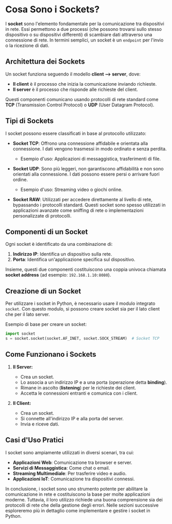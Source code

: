 # Cosa Sono i Sockets?

I **socket** sono l'elemento fondamentale per la comunicazione tra dispositivi in rete. Essi permettono a due processi (che possono trovarsi sullo stesso dispositivo o su dispositivi differenti) di scambiare dati attraverso una connessione di rete. In termini semplici, un socket è un `endpoint` per l'invio o la ricezione di dati.

## Architettura dei Sockets

Un socket funziona seguendo il modello **client --> server**, dove:
- **Il client** è il processo che inizia la comunicazione inviando richieste.
- **Il server** è il processo che risponde alle richieste del client.

Questi componenti comunicano usando protocolli di rete standard come **TCP** (Transmission Control Protocol) o **UDP** (User Datagram Protocol).

## Tipi di Sockets

I socket possono essere classificati in base al protocollo utilizzato:

- **Socket TCP**: Offrono una connessione affidabile e orientata alla connessione. I dati vengono trasmessi in modo ordinato e senza perdita.
  - Esempio d'uso: Applicazioni di messaggistica, trasferimenti di file.

- **Socket UDP**: Sono più leggeri, non garantiscono affidabilità e non sono orientati alla connessione. I dati possono essere persi o arrivare fuori ordine.
  - Esempio d'uso: Streaming video o giochi online.

- **Socket RAW**: Utilizzati per accedere direttamente al livello di rete, bypassando i protocolli standard. Questi socket sono spesso utilizzati in applicazioni avanzate come sniffing di rete o implementazioni personalizzate di protocolli.

## Componenti di un Socket

Ogni socket è identificato da una combinazione di:
1. **Indirizzo IP**: Identifica un dispositivo sulla rete.
2. **Porta**: Identifica un'applicazione specifica sul dispositivo.

Insieme, questi due componenti costituiscono una coppia univoca chiamata **socket address** (ad esempio: `192.168.1.10:8080`).

## Creazione di un Socket

Per utilizzare i socket in Python, è necessario usare il modulo integrato `socket`. Con questo modulo, si possono creare socket sia per il lato client che per il lato server.

Esempio di base per creare un socket:
```python
import socket
s = socket.socket(socket.AF_INET, socket.SOCK_STREAM)  # Socket TCP
```

## Come Funzionano i Sockets

1. **Il Server:**
   - Crea un socket.
   - Lo associa a un indirizzo IP e a una porta (operazione detta **binding**).
   - Rimane in ascolto (**listening**) per le richieste dei client.
   - Accetta le connessioni entranti e comunica con i client.

2. **Il Client:**
   - Crea un socket.
   - Si connette all'indirizzo IP e alla porta del server.
   - Invia e riceve dati.

## Casi d'Uso Pratici

I socket sono ampiamente utilizzati in diversi scenari, tra cui:
- **Applicazioni Web**: Comunicazione tra browser e server.
- **Servizi di Messaggistica**: Come chat o email.
- **Streaming Multimediale**: Per trasferire video e audio.
- **Applicazioni IoT**: Comunicazione tra dispositivi connessi.

In conclusione, i socket sono uno strumento potente per abilitare la comunicazione in rete e costituiscono la base per molte applicazioni moderne. Tuttavia, il loro utilizzo richiede una buona comprensione sia dei protocolli di rete che della gestione degli errori. Nelle sezioni successive esploreremo più in dettaglio come implementare e gestire i socket in Python.
